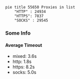 
```mermaid
pie title 55650 Proxies in list
    "HTTP" : 24934
    "HTTPS": 7837
    "SOCKS" : 29545
```

### Some Info
#### Average Timeout

- mixed: 3.6s
- http: 1.8s
- https: 8.2s
- socks: 5.0s